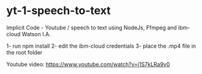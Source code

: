 # yt-1-speech-to-text
Implicit Code - Youtube / speech to text using NodeJs, Ffmpeg and ibm-cloud Watson I.A.

1- run npm install
2- edit the ibm-cloud credentials
3- place the .mp4 file in the root folder

Youtube video:
https://www.youtube.com/watch?v=j1S7kLRa9v0

